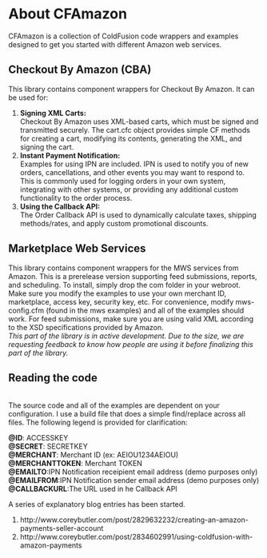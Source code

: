<h1>About CFAmazon</h1>

CFAmazon is a collection of ColdFusion code wrappers and examples designed to get you started with different Amazon web services.

<h2>Checkout By Amazon (CBA)</h2>
This library contains component wrappers for Checkout By Amazon. It can be used for:

<ol>
<li><b>Signing XML Carts:</b></li>
Checkout By Amazon uses XML-based carts, which must be signed and transmitted securely. The cart.cfc object provides simple CF methods for creating a cart, 
modifying its contents, generating the XML, and signing the cart. 
<li><b>Instant Payment Notification:</b></li>
Examples for using IPN are included. IPN is used to notify you of new orders, cancellations, and other events you may want to respond to. This is commonly used for logging orders in
your own system, integrating with other systems, or providing any additional custom functionality to the order process. 
<li><b>Using the Callback API:</b></li>
The Order Callback API is used to dynamically calculate taxes, shipping methods/rates, and apply custom promotional discounts.
</ol>

<h2>Marketplace Web Services</h2>
This library contains component wrappers for the MWS services from Amazon. This is a prerelease version supporting feed submissions,
reports, and scheduling. To install, simply drop the com folder in your webroot. Make sure you modify the examples to use
your own merchant ID, marketplace, access key, security key, etc. For convenience, modify mws-config.cfm (found in the mws examples)
and all of the examples should work. For feed submissions, make sure you are using valid XML according to the XSD specifications
provided by Amazon.<br/>
<i>This part of the library is in active development. Due to the size, we are requesting feedback to know how people are using it before finalizing this part of the library.</i>

<h2>Reading the code</h2><br/>
The source code and all of the examples are dependent on your configuration. I use a build file that
does a simple find/replace across all files. The following legend is provided for clarification:

<b>@ID</b>: ACCESSKEY<br/>
<b>@SECRET</b>: SECRETKEY<br/>
<b>@MERCHANT</b>: Merchant ID (ex: AEIOU1234AEIOU)<br/>
<b>@MERCHANTTOKEN</b>: Merchant TOKEN<br/>
<b>@EMAILTO</b>:IPN Notification receipient email address (demo purposes only)<br/>
<b>@EMAILFROM</b>:IPN Notification sender email address (demo purposes only)<br/>
<b>@CALLBACKURL</b>:The URL used in he Callback API

A series of explanatory blog entries has been started.
<ol>
<li>http://www.coreybutler.com/post/2829632232/creating-an-amazon-payments-seller-account</li>
<li>http://www.coreybutler.com/post/2834602991/using-coldfusion-with-amazon-payments</li>
</ol> 